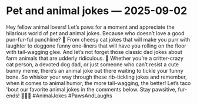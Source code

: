 # Pet and animal jokes — 2025-09-02

Hey fellow animal lovers! Let’s paws for a moment and appreciate the hilarious world of pet and animal jokes. Because who doesn’t love a good pun-fur-ful punchline? 🐾 From cheesy cat jokes that will make you purr with laughter to doggone funny one-liners that will have you rolling on the floor with tail-wagging glee. And let’s not forget those classic dad jokes about farm animals that are udderly ridiculous. 🐄 Whether you’re a critter-crazy cat person, a devoted dog dad, or just someone who can’t resist a cute bunny meme, there’s an animal joke out there waiting to tickle your funny bone. So whisker your way through these rib-tickling jokes and remember, when it comes to animal humor, the more tail-wagging, the better! Let’s taco 'bout our favorite animal jokes in the comments below. Stay pawsitive, fur-ends! 🐶🐱🐰 #AnimalJokes #PawsAndLaughs